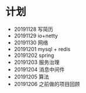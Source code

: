 # 计划

* 20191128 写简历
* 20191129 io+netty
* 20191130 网络
* 20191201 mysql + redis
* 20191202 spring
* 20191203 服务治理 
* 20191204 消息中间件
* 20191205 算法
* 20191206 之前做的项目回顾


